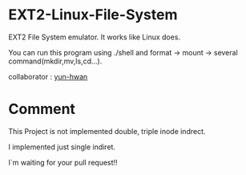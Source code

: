 # EXT2-Linux-File-System
EXT2 File System emulator. It works like Linux does.<br>

You can run this program using ./shell and format -> mount -> several command(mkdir,mv,ls,cd...).

collaborator : [yun-hwan](https://github.com/Parkyunhwan)

# Comment
This Project is not implemented double, triple inode indrect.<br>

I implemented just single indiret.<br>

I`m waiting for your pull request!!
